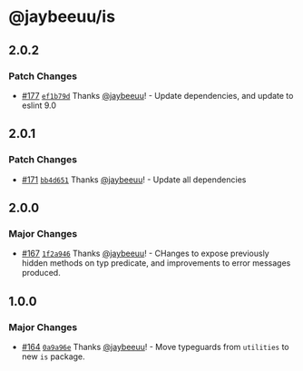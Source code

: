 # @jaybeeuu/is

## 2.0.2

### Patch Changes

- [#177](https://github.com/jaybeeuu/jaybeeuu-dev/pull/177) [`ef1b79d`](https://github.com/jaybeeuu/jaybeeuu-dev/commit/ef1b79d66a27e2837ea87c78ad254e1eae784c3c) Thanks [@jaybeeuu](https://github.com/jaybeeuu)! - Update dependencies, and update to eslint 9.0

## 2.0.1

### Patch Changes

- [#171](https://github.com/jaybeeuu/jaybeeuu-dev/pull/171) [`bb4d651`](https://github.com/jaybeeuu/jaybeeuu-dev/commit/bb4d651bd3262478978fd8cb2e6c3ba56fb452e9) Thanks [@jaybeeuu](https://github.com/jaybeeuu)! - Update all dependencies

## 2.0.0

### Major Changes

- [#167](https://github.com/jaybeeuu/jaybeeuu-dev/pull/167) [`1f2a946`](https://github.com/jaybeeuu/jaybeeuu-dev/commit/1f2a946dd190c5b8171034481f48df4217b1ee69) Thanks [@jaybeeuu](https://github.com/jaybeeuu)! - CHanges to expose previously hidden methods on typ predicate, and improvements to error messages produced.

## 1.0.0

### Major Changes

- [#164](https://github.com/jaybeeuu/jaybeeuu-dev/pull/164) [`0a9a96e`](https://github.com/jaybeeuu/jaybeeuu-dev/commit/0a9a96e3be44a79d4782d089d23c6271fc245498) Thanks [@jaybeeuu](https://github.com/jaybeeuu)! - Move typeguards from `utilities` to new `is` package.
